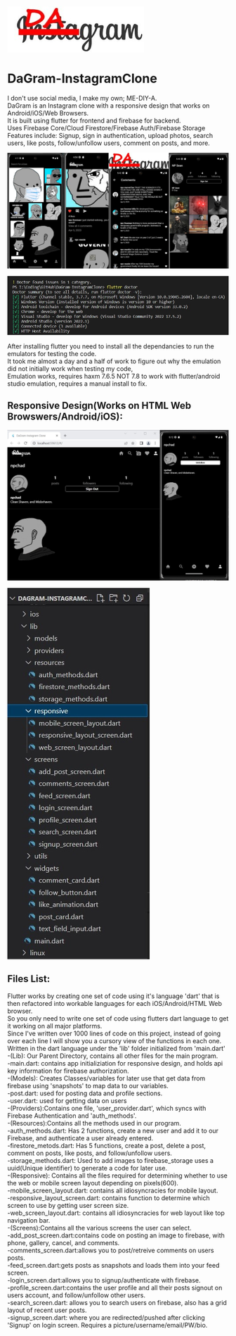 <p align="left">  
<img src="https://github.com/evilusean/DaGram-InstagramClone/blob/main/Images/DaGram.jpg?raw=true"</left>  
</p>

# DaGram-InstagramClone

I don't use social media, I make my own; ME-DIY-A. </br>
DaGram is an Instagram clone with a responsive design that works on Android/iOS/Web Browsers. </br>
It is built using flutter for frontend and firebase for backend. </br>
Uses Firebase Core/Cloud Firestore/Firebase Auth/Firebase Storage </br>
Features include: Signup, sign in authentication, upload photos, search users, like posts, follow/unfollow users, comment on posts, and more.

<p align="center">  
<img src="https://github.com/evilusean/DaGram-InstagramClone/blob/main/Images/DemoPics/ProjectDisplay.jpg?raw=true"</center>  
</p>

<p align="left">  
<img src="https://github.com/evilusean/DaGram-InstagramClone/blob/main/Images/flutter%20doctor.jpg?raw=true"</left>  
</p>

After installing flutter you need to install all the dependancies to run the emulators for testing the code. </br>
It took me almost a day and a half of work to figure out why the emulation did not initially work when testing my code, </br>
Emulation works, requires haxm 7.6.5 NOT 7.8 to work with flutter/android studio emulation, requires a manual install to fix. </br>

## Responsive Design(Works on HTML Web Browswers/Android/iOS):

<img src="https://github.com/evilusean/DaGram-InstagramClone/blob/main/Images/DemoPics/FinalResponsive.jpg?raw=true" width="600">

<p align="left">  
<img src="https://raw.githubusercontent.com/evilusean/DaGram-InstagramClone/main/Images/DemoPics/FilesList.jpg"</left>  
</p>

## Files List:

Flutter works by creating one set of code using it's language 'dart' that is then refactored into workable languages for each iOS/Android/HTML Web browser. <br>
So you only need to write one set of code using flutters dart language to get it working on all major platforms. </br>
Since I've written over 1000 lines of code on this project, instead of going over each line I will show you a cursory view of the functions in each one. Written in the dart language under the 'lib' folder initialized from 'main.dart' </br>
-(Lib): Our Parent Directory, contains all other files for the main program. </br>
  -main.dart: contains app initializiation for responsive design, and holds api key information for firebase authorization. </br>
-(Models): Creates Classes/variables for later use that get data from firebase using 'snapshots' to map data to our variables. </br>
  -post.dart: used for posting data and profile sections. </br>
  -user.dart: used for getting data on users </br>
-(Providers):Contains one file, 'user_provider.dart', which syncs with Firebase Authentication and 'auth_methods'. </br>
-(Resources):Contains all the methods used in our program. </br>
  -auth_methods.dart: Has 2 functions, create a new user and add it to our Firebase, and authenticate a user already entered. </br>
  -firestore_metods.dart: Has 5 functions, create a post, delete a post, comment on posts, like posts, and follow/unfollow users. </br>
  -storage_methods.dart: Used to add images to firebase_storage uses a uuid(Unique identifier) to generate a code for later use. </br>
-(Responsive): Contains all the files required for determining whether to use the web or mobile screen layout depending on pixels(600). </br>
  -mobile_screen_layout.dart: contains all idiosyncracies for mobile layout.</br>
  -responsive_layout_screen.dart: contains function to determine which screen to use by getting user screen size.</br>
  -web_screen_layout.dart: contains all idiosyncracies for web layout like top navigation bar.</br>
-(Screens):Contains all the various screens the user can select.</br>
  -add_post_screen.dart:contains code on posting an image to firebase, with phone, gallery, cancel, and comments. </br>
  -comments_screen.dart:allows you to post/retreive comments on users posts.</br>
  -feed_screen.dart:gets posts as snapshots and loads them into your feed screen. </br>
  -login_screen.dart:allows you to signup/authenticate with firebase. </br>
  -profile_screen.dart:contains the user profile and all their posts signout on users account, and follow/unfollow other users.</br>
  -search_screen.dart: allows you to search users on firebase, also has a grid layout of recent user posts. </br>
  -signup_screen.dart: where you are redirected/pushed after clicking 'Signup' on login screen. Requires a picture/username/email/PW/bio.</br>
  




